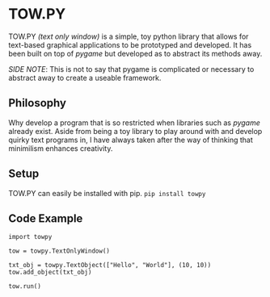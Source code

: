 # TOW.PY

TOW.PY *(text only window)* is a simple, toy python library that allows for text-based graphical
applications to be prototyped and developed. It has been built on top of
*pygame* but developed as to abstract its methods away.

*SIDE NOTE*: This is not to say that pygame is complicated or necessary to
abstract away to create a useable framework.

## Philosophy
Why develop a program that is so restricted when libraries such as *pygame*
already exist. Aside from being a toy library to play around with and develop
quirky text programs in, I have always taken after the way of thinking that
minimilism enhances creativity.

## Setup
TOW.PY can easily be installed with pip.
`pip install towpy`

## Code Example
```
import towpy

tow = towpy.TextOnlyWindow()

txt_obj = towpy.TextObject(["Hello", "World"], (10, 10))
tow.add_object(txt_obj)

tow.run()
```
